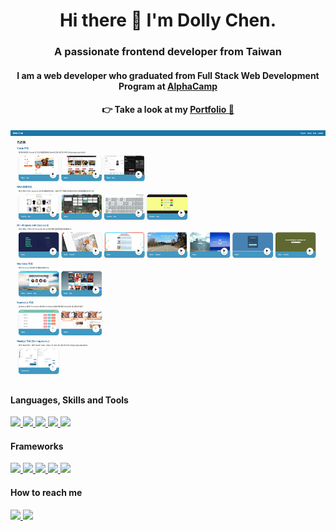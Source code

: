 <h1 align="center"> Hi there 👋 I'm Dolly Chen. </h1>
<h3 align="center"> A passionate frontend developer from Taiwan </h3>
<h4 align="center"> I am a web developer who graduated from Full Stack Web Development Program at 
  <a href="https://tw.alphacamp.co/">
    AlphaCamp
  </a>
</h4>
<h4 align="center">👉 Take a look at my
  <a href="https://dollychen-cyc.github.io/portfolio/#/home">
    Portfolio 👀 
  </a> 
</h4> 
<p align="center">
  <a href="https://dollychen-cyc.github.io/portfolio/#/home">
  <img height="400" src="https://github.com/DollyChen-CYC/portfolio/blob/main/src/assets/images/portfolio_screenshot.png" alt="Portfolio Web Screenshot" />
  </a>
</p>


<h4> Languages, Skills and Tools </h4>
<a href="https://html.com/">
  <img src="https://img.shields.io/badge/HTML-E34F26?style=for-the-badge&logo=HTML5&logoColor=white">
</a>
<a href="https://www.w3schools.com/css/">
  <img src="https://img.shields.io/badge/CSS-1572B6?style=for-the-badge&logo=CSS3&logoColor=white">
</a>
<a href="https://www.javascript.com/">
  <img src="https://img.shields.io/badge/JavaScript-323330?style=for-the-badge&logo=javascript&logoColor=F7DF1E">
</a>
<a href="https://nodejs.org/en/">
  <img src="https://img.shields.io/badge/NODE.JS-339933?style=for-the-badge&logo=Node.js&logoColor=white">
</a>
<a href="https://sass-lang.com/">
  <img src="https://img.shields.io/badge/Sass-CC6699?style=for-the-badge&logo=Sass&logoColor=white">
</a>



<h4> Frameworks </h4>
<a href="https://vuejs.org/">
  <img src="https://img.shields.io/badge/Vue.js-4FC08D?style=for-the-badge&logo=Vue.js&logoColor=white">
</a>
<a href="https://reactjs.org/">
  <img src="https://img.shields.io/badge/React.js-000000?style=for-the-badge&logo=React&logoColor=#61DAFB">
</a>
<a href="https://expressjs.com/">
  <img src="https://img.shields.io/badge/Express.js-339933?style=for-the-badge&logo=Node.js&logoColor=white">
</a>
<a href="https://getbootstrap.com/">
  <img src="https://img.shields.io/badge/Bootstrap-7952B3?style=for-the-badge&logo=Bootstrap&logoColor=white">
</a>
<a href="https://handlebarsjs.com/">
  <img src="https://img.shields.io/badge/Handlebars.js-000000?style=for-the-badge&logo=Handlebars.js&logoColor=white">
</a>



<h4> How to reach me </h4>
<a href="https://www.linkedin.com/in/dolly-yiching-chen/">
  <img src="https://img.shields.io/badge/LinkedIn-0A66C2?style=for-the-badge&logo=LinkedIn&logoColor=white">
</a>
<a href="mailto:dollychen.yiching@gmail.com">
  <img src="https://img.shields.io/badge/dollychen.yiching@gmail.com-fafafa?style=for-the-badge&logo=Gmail&logoColor=#EA4335">
</a>
